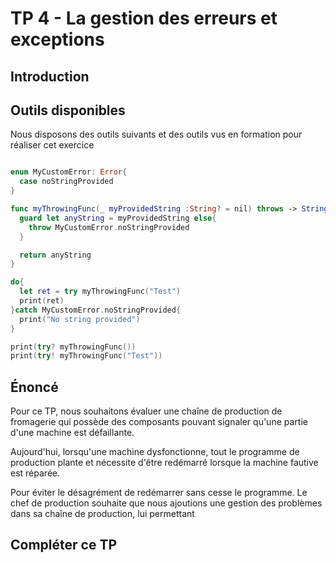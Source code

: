 # TP 4 - La gestion des erreurs et exceptions

## Introduction


## Outils disponibles

Nous disposons des outils suivants et des outils vus en formation pour réaliser cet exercice

```swift

enum MyCustomError: Error{
  case noStringProvided
}

func myThrowingFunc(_ myProvidedString :String? = nil) throws -> String{
  guard let anyString = myProvidedString else{
    throw MyCustomError.noStringProvided
  }

  return anyString
}

do{
  let ret = try myThrowingFunc("Test")
  print(ret)
}catch MyCustomError.noStringProvided{
  print("No string provided")
}

print(try? myThrowingFunc())
print(try! myThrowingFunc("Test"))
```

## Énoncé

Pour ce TP, nous souhaitons évaluer une chaîne de production de fromagerie qui possède des composants pouvant signaler qu'une partie d'une machine est défaillante.

Aujourd'hui, lorsqu'une machine dysfonctionne, tout le programme de production plante et nécessite d'être redémarré lorsque la machine fautive est réparée.

Pour éviter le désagrément de redémarrer sans cesse le programme. Le chef de production souhaite que nous ajoutions une gestion des problèmes dans sa chaîne de production, lui permettant


## Compléter ce TP
